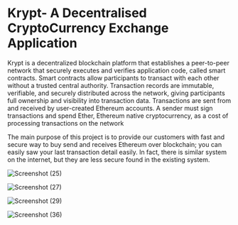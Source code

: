 # Krypt- A Decentralised CryptoCurrency Exchange Application

Krypt is a decentralized blockchain platform that establishes a peer-to-peer network that securely executes and verifies application code, called smart contracts. Smart contracts allow participants to transact with each other without a trusted central authority. Transaction records are immutable, verifiable, and securely distributed across the network, giving participants full ownership and visibility into transaction data. Transactions are sent from and received by user-created Ethereum accounts. A sender must sign transactions and spend Ether, Ethereum native cryptocurrency, as a cost of processing transactions on the network

The main purpose of this project is to provide our customers with fast and secure way
to buy send and receives Ethereum over blockchain; you can easily saw your last
transaction detail easily. In fact, there is similar system on the internet, but they are
less secure found in the existing system.


![Screenshot (25)](https://github.com/arzav18/Krypt-Decentralised-Crypto-Currency-Exchange-Application/assets/66370916/408370a0-e5ef-4ff7-a026-50007dd70650)


![Screenshot (27)](https://github.com/arzav18/Krypt-Decentralised-Crypto-Currency-Exchange-Application/assets/66370916/db2dceab-5181-427e-9c21-40616015af9a)

![Screenshot (29)](https://github.com/arzav18/Krypt-Decentralised-Crypto-Currency-Exchange-Application/assets/66370916/405fcf74-13a4-4417-be57-b02ca59cf6be)


![Screenshot (36)](https://github.com/arzav18/Krypt-Decentralised-Crypto-Currency-Exchange-Application/assets/66370916/6c656141-1b71-4132-b53e-91813f958bad)
